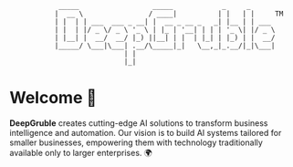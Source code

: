                        
```
            _____                  _____            _     _      
           |  __ \                / ____|          | |   | |     TM
           | |  | | ___  ___ _ __| |  __ _ __ _   _| |__ | | ___ 
           | |  | |/ _ \/ _ \ '_ \ | |_ | '__| | | | '_ \| |/ _ \
           | |__| |  __/  __/ |_) ||__| | |  | |_| | |_) | |  __/
           |_____/ \___|\___| .__/\_____|_|   \__,_|_.__/|_|\___|
                            | |                                  
                            |_|             

```
# Welcome 🚀

**DeepGruble** creates cutting-edge AI solutions to transform business intelligence and automation. Our vision is to build AI systems tailored for smaller businesses, empowering them with technology traditionally available only to larger enterprises. 🌍 
